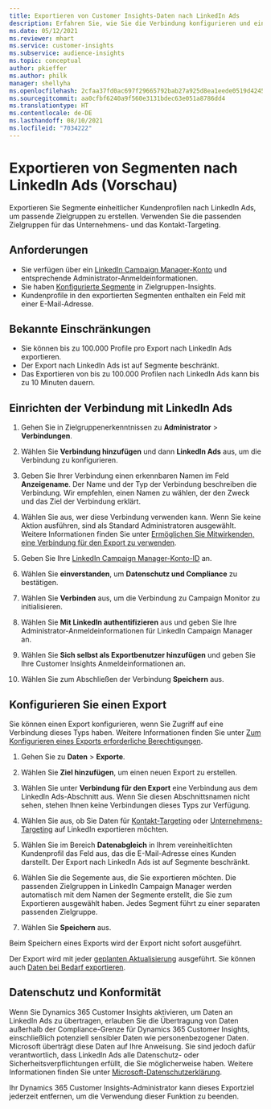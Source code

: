 ```yaml
---
title: Exportieren von Customer Insights-Daten nach LinkedIn Ads
description: Erfahren Sie, wie Sie die Verbindung konfigurieren und einen Export nach LinkedIn Ads durchführen.
ms.date: 05/12/2021
ms.reviewer: mhart
ms.service: customer-insights
ms.subservice: audience-insights
ms.topic: conceptual
author: pkieffer
ms.author: philk
manager: shellyha
ms.openlocfilehash: 2cfaa37fd0ac697f29665792bab27a925d8ea1eede0519d424524a7e5accbfeb
ms.sourcegitcommit: aa0cfbf6240a9f560e3131bdec63e051a8786dd4
ms.translationtype: HT
ms.contentlocale: de-DE
ms.lasthandoff: 08/10/2021
ms.locfileid: "7034222"
---
```

# <a name="export-segments-to-linkedin-ads-preview"></a>Exportieren von Segmenten nach LinkedIn Ads (Vorschau)

Exportieren Sie Segmente einheitlicher Kundenprofilen nach LinkedIn Ads, um passende Zielgruppen zu erstellen. Verwenden Sie die passenden Zielgruppen für das Unternehmens- und das Kontakt-Targeting.

## <a name="prerequisites"></a>Anforderungen

-   Sie verfügen über ein [LinkedIn Campaign Manager-Konto](https://business.linkedin.com/marketing-solutions/ads) und entsprechende Administrator-Anmeldeinformationen.
-   Sie haben [Konfigurierte Segmente](segments.md) in Zielgruppen-Insights.
-   Kundenprofile in den exportierten Segmenten enthalten ein Feld mit einer E-Mail-Adresse.

## <a name="known-limitations"></a>Bekannte Einschränkungen

- Sie können bis zu 100.000 Profile pro Export nach LinkedIn Ads exportieren.
- Der Export nach LinkedIn Ads ist auf Segmente beschränkt.
- Das Exportieren von bis zu 100.000 Profilen nach LinkedIn Ads kann bis zu 10 Minuten dauern. 

## <a name="set-up-the-connection-to-linkedin-ads"></a>Einrichten der Verbindung mit LinkedIn Ads

1. Gehen Sie in Zielgruppenerkenntnissen zu **Administrator** > **Verbindungen**.

1. Wählen Sie **Verbindung hinzufügen** und dann **LinkedIn Ads** aus, um die Verbindung zu konfigurieren.

1. Geben Sie Ihrer Verbindung einen erkennbaren Namen im Feld **Anzeigename**. Der Name und der Typ der Verbindung beschreiben die Verbindung. Wir empfehlen, einen Namen zu wählen, der den Zweck und das Ziel der Verbindung erklärt.

1. Wählen Sie aus, wer diese Verbindung verwenden kann. Wenn Sie keine Aktion ausführen, sind als Standard Administratoren ausgewählt. Weitere Informationen finden Sie unter [Ermöglichen Sie Mitwirkenden, eine Verbindung für den Export zu verwenden](connections.md#allow-contributors-to-use-a-connection-for-exports).

1. Geben Sie Ihre [LinkedIn Campaign Manager-Konto-ID](https://www.linkedin.com/help/lms/answer/a424270) an.

1. Wählen Sie **einverstanden**, um **Datenschutz und Compliance** zu bestätigen.

1. Wählen Sie **Verbinden** aus, um die Verbindung zu Campaign Monitor zu initialisieren.

1. Wählen Sie **Mit LinkedIn authentifizieren** aus und geben Sie Ihre Administrator-Anmeldeinformationen für LinkedIn Campaign Manager an.

1. Wählen Sie **Sich selbst als Exportbenutzer hinzufügen** und geben Sie Ihre Customer Insights Anmeldeinformationen an.

1. Wählen Sie zum Abschließen der Verbindung **Speichern** aus.

## <a name="configure-an-export"></a>Konfigurieren Sie einen Export

Sie können einen Export konfigurieren, wenn Sie Zugriff auf eine Verbindung dieses Typs haben. Weitere Informationen finden Sie unter [Zum Konfigurieren eines Exports erforderliche Berechtigungen](export-destinations.md#set-up-a-new-export).

1. Gehen Sie zu **Daten** > **Exporte**.

1. Wählen Sie **Ziel hinzufügen**, um einen neuen Export zu erstellen.

1. Wählen Sie unter **Verbindung für den Export** eine Verbindung aus dem LinkedIn Ads-Abschnitt aus. Wenn Sie diesen Abschnittsnamen nicht sehen, stehen Ihnen keine Verbindungen dieses Typs zur Verfügung.

1. Wählen Sie aus, ob Sie Daten für [Kontakt-Targeting](https://business.linkedin.com/marketing-solutions/ad-targeting/contact-targeting) oder [Unternehmens-Targeting](https://business.linkedin.com/marketing-solutions/ad-targeting/account-targeting) auf LinkedIn exportieren möchten. 

1. Wählen Sie im Bereich **Datenabgleich** in Ihrem vereinheitlichten Kundenprofil das Feld aus, das die E-Mail-Adresse eines Kunden darstellt. Der Export nach LinkedIn Ads ist auf Segmente beschränkt.

1. Wählen Sie die Segemente aus, die Sie exportieren möchten. Die passenden Zielgruppen in LinkedIn Campaign Manager werden automatisch mit dem Namen der Segmente erstellt, die Sie zum Exportieren ausgewählt haben. Jedes Segment führt zu einer separaten passenden Zielgruppe. 

1. Wählen Sie **Speichern** aus.

Beim Speichern eines Exports wird der Export nicht sofort ausgeführt.

Der Export wird mit jeder [geplanten Aktualisierung](system.md#schedule-tab) ausgeführt. Sie können auch [Daten bei Bedarf exportieren](export-destinations.md#run-exports-on-demand). 


## <a name="data-privacy-and-compliance"></a>Datenschutz und Konformität

Wenn Sie Dynamics 365 Customer Insights aktivieren, um Daten an LinkedIn Ads zu übertragen, erlauben Sie die Übertragung von Daten außerhalb der Compliance-Grenze für Dynamics 365 Customer Insights, einschließlich potenziell sensibler Daten wie personenbezogener Daten. Microsoft überträgt diese Daten auf Ihre Anweisung. Sie sind jedoch dafür verantwortlich, dass LinkedIn Ads alle Datenschutz- oder Sicherheitsverpflichtungen erfüllt, die Sie möglicherweise haben. Weitere Informationen finden Sie unter [Microsoft-Datenschutzerklärung](https://go.microsoft.com/fwlink/?linkid=396732).

Ihr Dynamics 365 Customer Insights-Administrator kann dieses Exportziel jederzeit entfernen, um die Verwendung dieser Funktion zu beenden.
